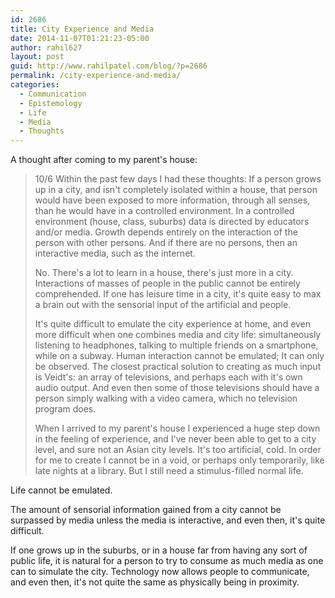 ```yaml
---
id: 2686
title: City Experience and Media
date: 2014-11-07T01:21:23-05:00
author: rahil627
layout: post
guid: http://www.rahilpatel.com/blog/?p=2686
permalink: /city-experience-and-media/
categories:
  - Communication
  - Epistemology
  - Life
  - Media
  - Thoughts
---
```

A thought after coming to my parent's house:
<blockquote>
10/6
Within the past few days I had these thoughts:
If a person grows up in a city, and isn't completely isolated within a house, that person would have been exposed to more information, through all senses, than he would have in a controlled environment. In a controlled environment (house, class, suburbs) data is directed by educators and/or media. Growth depends entirely on the interaction of the person with other persons. And if there are no persons, then an interactive media, such as the internet.

No. There's a lot to learn in a house, there's just more in a city. Interactions of masses of people in the public cannot be entirely comprehended. If one has leisure time in a city, it's quite easy to max a brain out with the sensorial input of the artificial and people.

It's quite difficult to emulate the city experience at home, and even more difficult when one combines media and city life: simultaneously listening to headphones, talking to multiple friends on a smartphone, while on a subway. Human interaction cannot be emulated; It can only be observed. The closest practical solution to creating as much input is Veidt's: an array of televisions, and perhaps each with it's own audio output. And even then some of those televisions should have a person simply walking with a video camera, which no television program does.

When I arrived to my parent's house I experienced a huge step down in the feeling of experience, and I've never been able to get to a city level, and sure not an Asian city levels. It's too artificial, cold. In order for me to create I cannot be in a void, or perhaps only temporarily, like late nights at a library. But I still need a stimulus-filled normal life.</blockquote>

Life cannot be emulated.

The amount of sensorial information gained from a city cannot be surpassed by media unless the media is interactive, and even then, it's quite difficult.

If one grows up in the suburbs, or in a house far from having any sort of public life, it is natural for a person to try to consume as much media as one can to simulate the city. Technology now allows people to communicate, and even then, it's not quite the same as physically being in proximity.